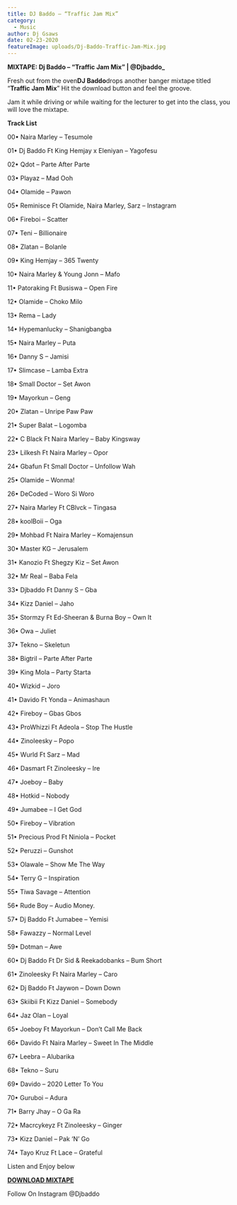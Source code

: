 ```yaml
---
title: DJ Baddo – “Traffic Jam Mix”
category:
  - Music
author: Dj Gsaws
date: 02-23-2020
featureImage: uploads/Dj-Baddo-Traffic-Jam-Mix.jpg
---
```

**MIXTAPE: Dj Baddo – “Traffic Jam Mix” | @Djbaddo_**

Fresh out from the oven**DJ Baddo**drops another banger mixtape titled “**Traffic Jam Mix**” Hit the download button and feel the groove.

Jam it while driving or while waiting for the lecturer to get into the class, you will love the mixtape.

**Track List**

00• Naira Marley – Tesumole

01• Dj Baddo Ft King Hemjay x Eleniyan – Yagofesu

02• Qdot – Parte After Parte

03• Playaz – Mad Ooh

04• Olamide – Pawon

05• Reminisce Ft Olamide, Naira Marley, Sarz – Instagram

06• Fireboi – Scatter

07• Teni – Billionaire

08• Zlatan – Bolanle

09• King Hemjay – 365 Twenty

10• Naira Marley & Young Jonn – Mafo

11• Patoraking Ft Busiswa – Open Fire

12• Olamide – Choko Milo

13• Rema – Lady

14• Hypemanlucky – Shanigbangba

15• Naira Marley – Puta

16• Danny S – Jamisi

17• Slimcase – Lamba Extra

18• Small Doctor – Set Awon

19• Mayorkun – Geng

20• Zlatan – Unripe Paw Paw

21• Super Balat – Logomba

22• C Black Ft Naira Marley – Baby Kingsway

23• Lilkesh Ft Naira Marley – Opor

24• Gbafun Ft Small Doctor – Unfollow Wah

25• Olamide – Wonma!

26• DeCoded – Woro Si Woro

27• Naira Marley Ft CBlvck – Tingasa

28• koolBoii – Oga

29• Mohbad Ft Naira Marley – Komajensun

30• Master KG – Jerusalem

31• Kanozio Ft Shegzy Kiz – Set Awon

32• Mr Real – Baba Fela

33• Djbaddo Ft Danny S – Gba

34• Kizz Daniel – Jaho

35• Stormzy Ft Ed-Sheeran & Burna Boy – Own It

36• Owa – Juliet

37• Tekno – Skeletun

38• Bigtril – Parte After Parte

39• King Mola – Party Starta

40• Wizkid – Joro

41• Davido Ft Yonda – Animashaun

42• Fireboy – Gbas Gbos

43• ProWhizzi Ft Adeola – Stop The Hustle

44• Zinoleesky – Popo

45• Wurld Ft Sarz – Mad

46• Dasmart Ft Zinoleesky – Ire

47• Joeboy – Baby

48• Hotkid – Nobody

49• Jumabee – I Get God

50• Fireboy – Vibration

51• Precious Prod Ft Niniola – Pocket

52• Peruzzi – Gunshot

53• Olawale – Show Me The Way

54• Terry G – Inspiration

55• Tiwa Savage – Attention

56• Rude Boy – Audio Money.

57• Dj Baddo Ft Jumabee – Yemisi

58• Fawazzy – Normal Level

59• Dotman – Awe

60• Dj Baddo Ft Dr Sid & Reekadobanks – Bum Short

61• Zinoleesky Ft Naira Marley – Caro

62• Dj Baddo Ft Jaywon – Down Down

63• Skiibii Ft Kizz Daniel – Somebody

64• Jaz Olan – Loyal

65• Joeboy Ft Mayorkun – Don’t Call Me Back

66• Davido Ft Naira Marley – Sweet In The Middle

67• Leebra – Alubarika

68• Tekno – Suru

69• Davido – 2020 Letter To You

70• Guruboi – Adura

71• Barry Jhay – O Ga Ra

72• Macrcykeyz Ft Zinoleesky – Ginger

73• Kizz Daniel – Pak ‘N’ Go

74• Tayo Kruz Ft Lace – Grateful

Listen and Enjoy below



**[DOWNLOAD MIXTAPE](https://cloudup.com/files/izvVJpeeYxZ/download)**

Follow On Instagram @Djbaddo
